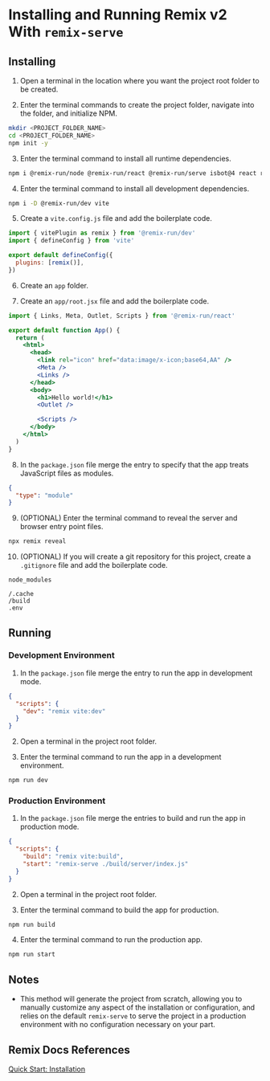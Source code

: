 # Installing and Running Remix v2 With `remix-serve`

## Installing

1. Open a terminal in the location where you want the project root folder to be created.

2. Enter the terminal commands to create the project folder, navigate into the folder, and initialize NPM.

```bash
mkdir <PROJECT_FOLDER_NAME>
cd <PROJECT_FOLDER_NAME>
npm init -y
```

3. Enter the terminal command to install all runtime dependencies.

```bash
npm i @remix-run/node @remix-run/react @remix-run/serve isbot@4 react react-dom
```

4. Enter the terminal command to install all development dependencies.

```bash
npm i -D @remix-run/dev vite
```

5. Create a `vite.config.js` file and add the boilerplate code.

```js
import { vitePlugin as remix } from '@remix-run/dev'
import { defineConfig } from 'vite'

export default defineConfig({
  plugins: [remix()],
})
```

6. Create an `app` folder.

7. Create an `app/root.jsx` file and add the boilerplate code.

```jsx
import { Links, Meta, Outlet, Scripts } from '@remix-run/react'

export default function App() {
  return (
    <html>
      <head>
        <link rel="icon" href="data:image/x-icon;base64,AA" />
        <Meta />
        <Links />
      </head>
      <body>
        <h1>Hello world!</h1>
        <Outlet />

        <Scripts />
      </body>
    </html>
  )
}
```

8. In the `package.json` file merge the entry to specify that the app treats JavaScript files as modules.

```json
{
  "type": "module"
}
```

9. (OPTIONAL) Enter the terminal command to reveal the server and browser entry point files.

```bash
npx remix reveal
```

10. (OPTIONAL) If you will create a git repository for this project, create a `.gitignore` file and add the boilerplate code.

```
node_modules

/.cache
/build
.env
```

## Running

### Development Environment

1. In the `package.json` file merge the entry to run the app in development mode.

```json
{
  "scripts": {
    "dev": "remix vite:dev"
  }
}
```

2. Open a terminal in the project root folder.

3. Enter the terminal command to run the app in a development environment.

```bash
npm run dev
```

### Production Environment

1. In the `package.json` file merge the entries to build and run the app in production mode.

```json
{
  "scripts": {
    "build": "remix vite:build",
    "start": "remix-serve ./build/server/index.js"
  }
}
```

2. Open a terminal in the project root folder.

3. Enter the terminal command to build the app for production.

```bash
npm run build
```

4. Enter the terminal command to run the production app.

```bash
npm run start
```

## Notes

- This method will generate the project from scratch, allowing you to manually customize any aspect of the installation or configuration, and relies on the default `remix-serve` to serve the project in a production environment with no configuration necessary on your part.

## Remix Docs References

[Quick Start: Installation](https://remix.run/docs/en/main/start/quickstart#installation)
